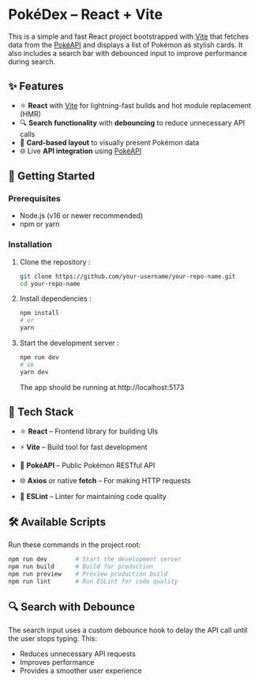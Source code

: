 # PokéDex – React + Vite

This is a simple and fast React project bootstrapped with [Vite](https://vitejs.dev/) that fetches data from the [PokéAPI](https://pokeapi.co/) and displays a list of Pokémon as stylish cards. It also includes a search bar with debounced input to improve performance during search.

## ✨ Features

- ⚛️ **React** with [Vite](https://vitejs.dev/) for lightning-fast builds and hot module replacement (HMR)
- 🔍 **Search functionality** with **debouncing** to reduce unnecessary API calls
- 🎴 **Card-based layout** to visually present Pokémon data
- 🌐 Live **API integration** using [PokéAPI](https://pokeapi.co/)

## 🚀 Getting Started

### Prerequisites

- Node.js (v16 or newer recommended)
- npm or yarn

### Installation

1. Clone the repository :

   ```bash
   git clone https://github.com/your-username/your-repo-name.git
   cd your-repo-name
   ```

2. Install dependencies :

   ```bash
   npm install 
   # or
   yarn
   ```
3. Start the development server :

   ```bash
   npm run dev
   # ok
   yarn dev
   ```
   The app should be running at http://localhost:5173


## 🚀 Tech Stack

- ⚛️ **React** – Frontend library for building UIs

- ⚡ **Vite** – Build tool for fast development

- 🧪 **PokéAPI** – Public Pokémon RESTful API

- 🌐 **Axios** or native **fetch** – For making HTTP requests

- 🧹 **ESLint** – Linter for maintaining code quality



## 🛠 Available Scripts

Run these commands in the project root:

```bash
npm run dev        # Start the development server
npm run build      # Build for production
npm run preview    # Preview production build
npm run lint       # Run ESLint for code quality
```


## 🔍 Search with Debounce

The search input uses a custom debounce hook to delay the API call until the user stops typing. This:

- Reduces unnecessary API requests  
- Improves performance  
- Provides a smoother user experience  
